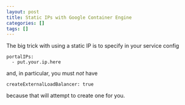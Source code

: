 ```yaml
---
layout: post
title: Static IPs with Google Container Engine
categories: []
tags: []
---
```

The big trick with using a static IP is to specify in your service config

```
portalIPs:
  - put.your.ip.here
```

and, in particular, you must _not_ have

```
createExternalLoadBalancer: true
```

because that will attempt to create one for you.